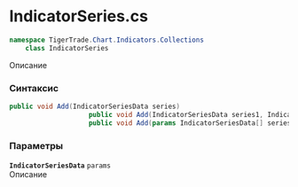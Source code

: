 
# IndicatorSeries.cs
```csharp
namespace TigerTrade.Chart.Indicators.Collections  
    class IndicatorSeries
```

Описание

### Синтаксис
```csharp
public void Add(IndicatorSeriesData series)
                    public void Add(IndicatorSeriesData series1, IndicatorSeriesData series2)
                    public void Add(params IndicatorSeriesData[] series)
```

### Параметры
**`IndicatorSeriesData`** `params`  
 Описание  
  

                    
                    
